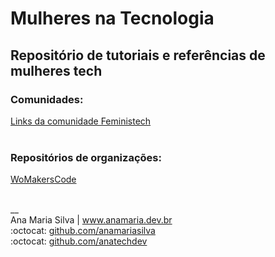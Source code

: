# Mulheres na Tecnologia

## Repositório de tutoriais e referências de mulheres tech

### Comunidades:
[Links da comunidade Feministech](https://github.com/feministech/site-de-links) 
<br><br>
### Repositórios de organizações:
[WoMakersCode](https://github.com/WoMakersCode)

<br>
__<br>
Ana Maria Silva | <a href="https://www.anamaria.dev.br" target="_blank">www.anamaria.dev.br</a><br>
:octocat: <a href="https://github.com/anamariasilva" target="_blank">github.com/anamariasilva</a><br>
:octocat: <a href="https://github.com/anatechdev" target="_blank">github.com/anatechdev</a>
